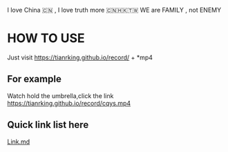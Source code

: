 I love China 🇨🇳 , I love truth more 🇨🇳🇭🇰🇹🇼
WE are FAMILY , not ENEMY

# HOW TO USE #
Just visit 
https://tianrking.github.io/record/ + *mp4

## For example ##
Watch hold the umbrella,click the link 
https://tianrking.github.io/record/cqys.mp4

## Quick link list here ##
<a href="https://github.com/tianrking/record/blob/master/link/LINK.md">Link.md</a>

